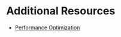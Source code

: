 # Additional Resources
- [Performance Optimization](https://nvlabs.github.io/eccv2020-mixed-precision-tutorial/files/szymon_migacz-pytorch-performance-tuning-guide.pdf) 
